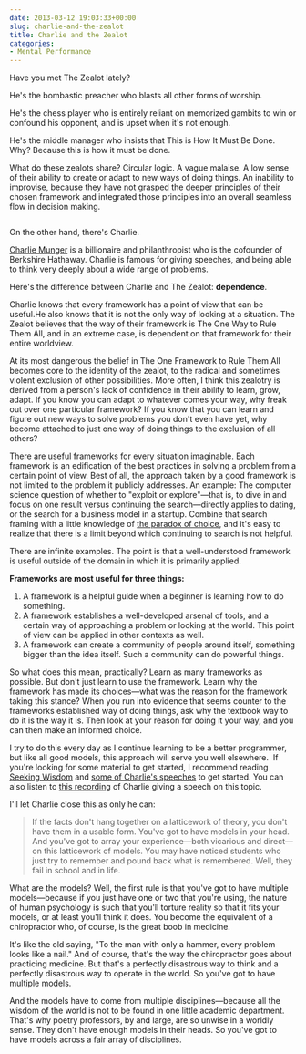 ```yaml
---
date: 2013-03-12 19:03:33+00:00
slug: charlie-and-the-zealot
title: Charlie and the Zealot
categories:
- Mental Performance
---
```

Have you met The Zealot lately?

He's the bombastic preacher who blasts all other forms of worship.

He's the chess player who is entirely reliant on memorized gambits to win or confound his opponent, and is upset when it's not enough.

He's the middle manager who insists that This is How It Must Be Done. Why? Because this is how it must be done.

What do these zealots share? Circular logic. A vague malaise. A low sense of their ability to create or adapt to new ways of doing things. An inability to improvise, because they have not grasped the deeper principles of their chosen framework and integrated those principles into an overall seamless flow in decision making.

<img class="center img-center lazy" data-src="/images/2013/03/charlie.jpg" alt="">
<p class="text-center">On the other hand, there's Charlie.</p>

[Charlie Munger](http://en.wikipedia.org/wiki/Charlie_Munger) is a billionaire and philanthropist who is the cofounder of Berkshire Hathaway. Charlie is famous for giving speeches, and being able to think very deeply about a wide range of problems.

<a name="morelink"></a>
Here's the difference between Charlie and The Zealot: **dependence**.

Charlie knows that every framework has a point of view that can be useful.<!-- more -->He also knows that it is not the only way of looking at a situation. The Zealot believes that the way of their framework is The One Way to Rule Them All, and in an extreme case, is dependent on that framework for their entire worldview.

At its most dangerous the belief in The One Framework to Rule Them All becomes core to the identity of the zealot, to the radical and sometimes violent exclusion of other possibilities. More often, I think this zealotry is derived from a person's lack of confidence in their ability to learn, grow, adapt. If you know you can adapt to whatever comes your way, why freak out over one particular framework? If you know that you can learn and figure out new ways to solve problems you don't even have yet, why become attached to just one way of doing things to the exclusion of all others?

There are useful frameworks for every situation imaginable. Each framework is an edification of the best practices in solving a problem from a certain point of view. Best of all, the approach taken by a good framework is not limited to the problem it publicly addresses. An example: The computer science question of whether to "exploit or explore"—that is, to dive in and focus on one result versus continuing the search—directly applies to dating, or the search for a business model in a startup. Combine that search framing with a little knowledge of [the paradox of choice](http://en.wikipedia.org/wiki/Paradox_of_choice), and it's easy to realize that there is a limit beyond which continuing to search is not helpful.

There are infinite examples. The point is that a well-understood framework is useful outside of the domain in which it is primarily applied.

**Frameworks are most useful for three things:**

1. A framework is a helpful guide when a beginner is learning how to do something.
2. A framework establishes a well-developed arsenal of tools, and a certain way of approaching a problem or looking at the world. This point of view can be applied in other contexts as well.
3. A framework can create a community of people around itself, something bigger than the idea itself. Such a community can do powerful things.


So what does this mean, practically? Learn as many frameworks as possible. But don't just learn to use the framework. Learn why the framework has made its choices—what was the reason for the framework taking this stance? When you run into evidence that seems counter to the frameworks established way of doing things, ask why the textbook way to do it is the way it is. Then look at your reason for doing it your way, and you can then make an informed choice.

I try to do this every day as I continue learning to be a better programmer, but like all good models, this approach will serve you well elsewhere.  If you're looking for some material to get started, I recommend reading [Seeking Wisdom](http://www.amazon.com/Seeking-Wisdom-Darwin-Munger-Edition/dp/1578644283) and [some of Charlie's speeches](http://www.tilsonfunds.com/motley_berkshire_charlie_speeches.php) to get started. You can also listen to [this recording](http://www.youtube.com/watch?v=pqzcCfUglws) of Charlie giving a speech on this topic.

I'll let Charlie close this as only he can:

> If the facts don't hang together on a latticework of theory, you don't have them in a usable form. You've got to have models in your head. And you've got to array your experience—both vicarious and direct—on this latticework of models. You may have noticed students who just try to remember and pound back what is remembered. Well, they fail in school and in life.

What are the models? Well, the first rule is that you've got to have multiple models—because if you just have one or two that you're using, the nature of human psychology is such that you'll torture reality so that it fits your models, or at least you'll think it does. You become the equivalent of a chiropractor who, of course, is the great boob in medicine.

It's like the old saying, "To the man with only a hammer, every problem looks like a nail." And of course, that's the way the chiropractor goes about practicing medicine. But that's a perfectly disastrous way to think and a perfectly disastrous way to operate in the world. So you've got to have multiple models.

And the models have to come from multiple disciplines—because all the wisdom of the world is not to be found in one little academic department. That's why poetry professors, by and large, are so unwise in a worldly sense. They don't have enough models in their heads. So you've got to have models across a fair array of disciplines.